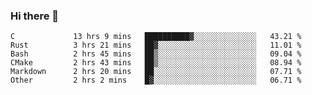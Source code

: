 ### Hi there 👋

<!--
**WShiBin/WShiBin** is a ✨ _special_ ✨ repository because its `README.md` (this file) appears on your GitHub profile.

Here are some ideas to get you started:

- 🔭 I’m currently working on ...
- 🌱 I’m currently learning ...
- 👯 I’m looking to collaborate on ...
- 🤔 I’m looking for help with ...
- 💬 Ask me about ...
- 📫 How to reach me: ...
- 😄 Pronouns: ...
- ⚡ Fun fact: ...
-->

<!--START_SECTION:waka-->

```text
C             13 hrs 9 mins   ██████████▓░░░░░░░░░░░░░░   43.21 %
Rust          3 hrs 21 mins   ██▓░░░░░░░░░░░░░░░░░░░░░░   11.01 %
Bash          2 hrs 45 mins   ██▒░░░░░░░░░░░░░░░░░░░░░░   09.04 %
CMake         2 hrs 43 mins   ██▒░░░░░░░░░░░░░░░░░░░░░░   08.94 %
Markdown      2 hrs 20 mins   ██░░░░░░░░░░░░░░░░░░░░░░░   07.71 %
Other         2 hrs 2 mins    █▓░░░░░░░░░░░░░░░░░░░░░░░   06.71 %
```

<!--END_SECTION:waka-->
